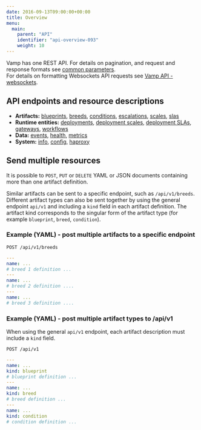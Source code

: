 ```yaml
---
date: 2016-09-13T09:00:00+00:00
title: Overview
menu:
  main:
    parent: "API"
    identifier: "api-overview-093"
    weight: 10
---
```


Vamp has one REST API. For details on pagination, and request and response formats see [common parameters](/documentation/api/v0.9.3/using-the-api).  
For details on formatting Websockets API requests see [Vamp API - websockets](/documentation/api/v0.9.3/api-websockets/).

## API endpoints and resource descriptions

* **Artifacts:** [blueprints](/documentation/api/v0.9.3/api-blueprints), [breeds](/documentation/api/v0.9.3/api-breeds), [conditions](/documentation/api/v0.9.3/api-conditions), [escalations](/documentation/api/v0.9.3/api-escalations), [scales](/documentation/api/v0.9.3/api-scales), [slas](/documentation/api/v0.9.3/api-slas/)
* **Runtime entities:** [deployments](/documentation/api/v0.9.3/api-deployments), [deployment scales](/documentation/api/v0.9.3/api-deployment-scales), [deployment SLAs](/documentation/api/v0.9.3/api-deployment-slas), [gateways](/documentation/api/v0.9.3/api-gateways), [workflows](/documentation/api/v0.9.3/api-workflows)  
* **Data:** [events](/documentation/api/v0.9.3/api-events), [health](/documentation/api/v0.9.3/api-health), [metrics](/documentation/api/v0.9.3/api-metrics )
* **System:** [info](/documentation/api/v0.9.3/api-info), [config](/documentation/api/v0.9.3/api-config), [haproxy](/documentation/api/v0.9.3/api-haproxy)

## Send multiple resources

It is possible to `POST`, `PUT` or `DELETE` YAML or JSON documents containing more than one artifact definition.

Similar artifacts can be sent to a specific endpoint, such as `/api/v1/breeds`. Different artifact types can also be sent together by using the general endpoint `api/v1` and including a `kind` field in each artifact definition. The artifact kind corresponds to the singular form of the artifact type (for example `blueprint`, `breed`, `condition`).

### Example (YAML) - post multiple artifacts to a specific endpoint 

`POST /api/v1/breeds`

```yaml
---
name: ...
# breed 1 definition ...
---
name: ...
# breed 2 definition ....
---
name: ...
# breed 3 definition ....
```

### Example (YAML) - post multiple artifact types to /api/v1
When using the general `api/v1` endpoint, each artifact description  must include a `kind` field.

`POST /api/v1`

```yaml
---
name: ...
kind: blueprint
# blueprint definition ...
---
name: ...
kind: breed
# breed definition ...
---
name: ...
kind: condition
# condition definition ...
```

